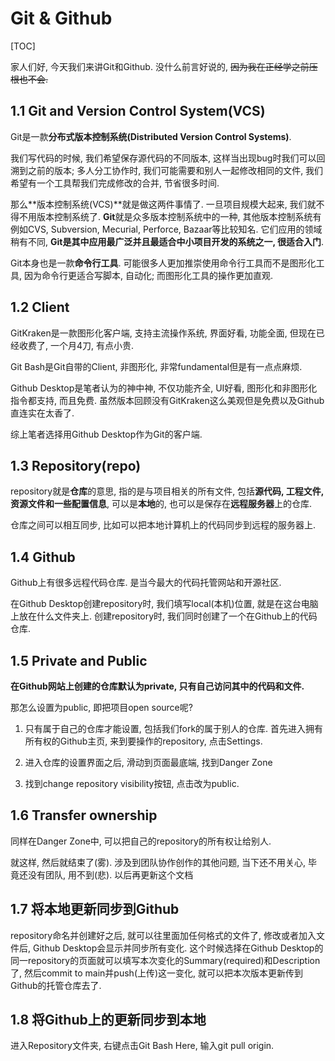 # Git & Github

[TOC]

家人们好, 今天我们来讲Git和Github. 没什么前言好说的, ~~因为我在正经学之前压根也不会.~~

## 1.1 Git and Version Control System(VCS)

Git是一款**分布式版本控制系统(Distributed Version Control Systems)**. 

我们写代码的时候, 我们希望保存源代码的不同版本, 这样当出现bug时我们可以回溯到之前的版本; 多人分工协作时, 我们可能需要和别人一起修改相同的文件, 我们希望有一个工具帮我们完成修改的合并, 节省很多时间.

那么**版本控制系统(VCS)**就是做这两件事情了. 一旦项目规模大起来, 我们就不得不用版本控制系统了. **Git**就是众多版本控制系统中的一种, 其他版本控制系统有例如CVS, Subversion, Mecurial, Perforce, Bazaar等比较知名. 它们应用的领域稍有不同, **Git是其中应用最广泛并且最适合中小项目开发的系统之一, 很适合入门**. 

Git本身也是一款**命令行工具**. 可能很多人更加推崇使用命令行工具而不是图形化工具, 因为命令行更适合写脚本, 自动化; 而图形化工具的操作更加直观. 

## 1.2 Client 

GitKraken是一款图形化客户端, 支持主流操作系统, 界面好看, 功能全面, 但现在已经收费了, 一个月4刀, 有点小贵. 

Git Bash是Git自带的Client, 非图形化, 非常fundamental但是有一点点麻烦.

Github Desktop是笔者认为的神中神, 不仅功能齐全, UI好看, 图形化和非图形化指令都支持, 而且免费. 虽然版本回顾没有GitKraken这么美观但是免费以及Github直连实在太香了.

综上笔者选择用Github Desktop作为Git的客户端.

## 1.3 Repository(repo)

repository就是**仓库**的意思, 指的是与项目相关的所有文件, 包括**源代码, 工程文件, 资源文件和一些配置信息**, 可以是**本地**的, 也可以是保存在**远程服务器**上的仓库. 

仓库之间可以相互同步, 比如可以把本地计算机上的代码同步到远程的服务器上. 

## 1.4 Github

Github上有很多远程代码仓库. 是当今最大的代码托管网站和开源社区. 

在Github Desktop创建repository时, 我们填写local(本机)位置, 就是在这台电脑上放在什么文件夹上. 创建repository时, 我们同时创建了一个在Github上的代码仓库.

## 1.5 Private and Public

**在Github网站上创建的仓库默认为private, 只有自己访问其中的代码和文件.**

那怎么设置为public, 即把项目open source呢?

1. 只有属于自己的仓库才能设置, 包括我们fork的属于别人的仓库. 首先进入拥有所有权的Github主页, 来到要操作的repository, 点击Settings.

2. 进入仓库的设置界面之后, 滑动到页面最底端, 找到Danger Zone

3. 找到change repository visibility按钮, 点击改为public.


## 1.6 Transfer ownership

同样在Danger Zone中, 可以把自己的repository的所有权让给别人. 

就这样, 然后就结束了(雾). 涉及到团队协作创作的其他问题, 当下还不用关心, 毕竟还没有团队, 用不到(悲). 以后再更新这个文档

## 1.7 将本地更新同步到Github

repository命名并创建好之后, 就可以往里面加任何格式的文件了, 修改或者加入文件后, Github Desktop会显示并同步所有变化. 这个时候选择在Github Desktop的同一repository的页面就可以填写本次变化的Summary(required)和Description了, 然后commit to main并push(上传)这一变化, 就可以把本次版本更新传到Github的托管仓库去了. 

## 1.8 将Github上的更新同步到本地

进入Repository文件夹, 右键点击Git Bash Here, 输入git pull origin.
